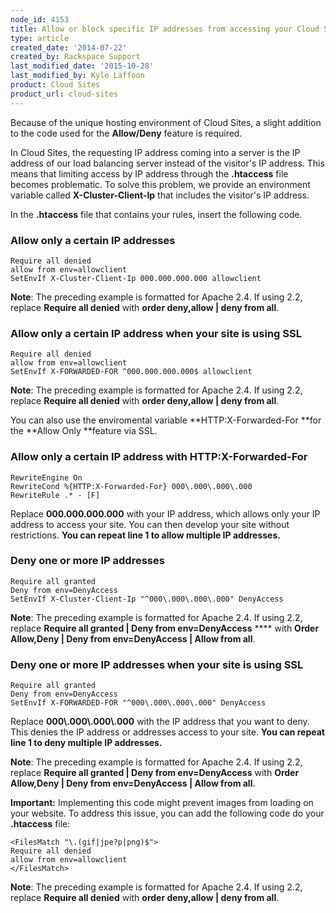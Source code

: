 ```yaml
---
node_id: 4153
title: Allow or block specific IP addresses from accessing your Cloud Sites website
type: article
created_date: '2014-07-22'
created_by: Rackspace Support
last_modified_date: '2015-10-28'
last_modified_by: Kyle Laffoon
product: Cloud Sites
product_url: cloud-sites
---
```


Because of the unique hosting environment of Cloud Sites, a slight
addition to the code used for the **Allow/Deny** feature is required.

In Cloud Sites, the requesting IP address coming into a server is the IP
address of our load balancing server instead of the visitor's IP
address. This means that limiting access by IP address through the
**.htaccess** file becomes problematic. To solve this problem, we
provide an environment variable called **X-Cluster-Client-Ip** that
includes the visitor's IP address.

In the **.htaccess** file that contains your rules, insert the following
code.

### Allow only a certain IP addresses

    Require all denied
    allow from env=allowclient
    SetEnvIf X-Cluster-Client-Ip 000.000.000.000 allowclient

**Note**: The preceding example is formatted for Apache 2.4. If using
2.2, replace **Require all denied** with **order deny,allow | deny from
all**.

### Allow only a certain IP address when your site is using SSL

    Require all denied
    allow from env=allowclient
    SetEnvIf X-FORWARDED-FOR ^000.000.000.000$ allowclient

**Note**: The preceding example is formatted for Apache 2.4. If using
2.2, replace **Require all denied** with **order deny,allow | deny from
all**.

You can also use the enviromental variable **HTTP:X-Forwarded-For **for
the **Allow Only **feature via SSL.

### Allow only a certain IP address with **HTTP:X-Forwarded-For**

    RewriteEngine On
    RewriteCond %{HTTP:X-Forwarded-For} 000\.000\.000\.000
    RewriteRule .* - [F]

Replace **000.000.000.000** with your IP address, which allows only your
IP address to access your site. You can then develop your site without
restrictions. **You can repeat line 1 to allow multiple IP addresses.**

### Deny one or more IP addresses

    Require all granted
    Deny from env=DenyAccess
    SetEnvIf X-Cluster-Client-Ip "^000\.000\.000\.000" DenyAccess

**Note**: The preceding example is formatted for Apache 2.4. If using
2.2, replace **Require all granted | Deny from env=DenyAccess** ****
with **Order Allow,Deny | Deny from env=DenyAccess | Allow from all**.

### Deny one or more IP addresses when your site is using SSL

    Require all granted
    Deny from env=DenyAccess
    SetEnvIf X-FORWARDED-FOR "^000\.000\.000\.000" DenyAccess

Replace **000\\.000\\.000\\.000** with the IP address that you want to
deny. This denies the IP address or addresses access to your site. **You
can repeat line 1 to deny multiple IP addresses.**

**Note**: The preceding example is formatted for Apache 2.4. If using
2.2, replace **Require all granted | Deny from env=DenyAccess** with
**Order Allow,Deny | Deny from env=DenyAccess | Allow from all**.

**Important:** Implementing this code might prevent images from loading
on your website. To address this issue, you can add the following code
do your **.htaccess** file:

    <FilesMatch "\.(gif|jpe?p|png)$">
    Require all denied
    allow from env=allowclient
    </FilesMatch>

**Note**: The preceding example is formatted for Apache 2.4. If using
2.2, replace **Require all denied** with **order deny,allow | deny from
all**.

